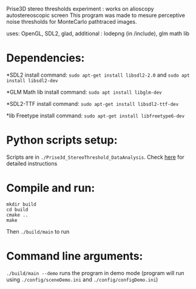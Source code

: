 Prise3D stereo thresholds experiment : works on alioscopy autostereoscopic screen
This program was made to mesure perceptive noise thresholds for MonteCarlo pathtraced images.

uses: OpenGL, SDL2, glad,
additional : lodepng (in /include), glm math lib

# Dependencies:

*SDL2 install command:
```sudo apt-get install libsdl2-2.0``` and ```sudo apt install libsdl2-dev```

*GLM Math lib install command:
``sudo apt install libglm-dev``

*SDL2-TTF install command:
``sudo apt-get install libsdl2-ttf-dev``

*lib Freetype install command:
``sudo apt-get install libfreetype6-dev``

# Python scripts setup:
Scripts are in ```./Prise3d_StereoThreshold_DataAnalysis```. Check [here](https://github.com/QuentinHuan/Prise3d_StereoThreshold_DataAnalysis) for detailed instructions

# Compile and run:
```
mkdir build
cd build
cmake ..
make 
```

Then ``./build/main`` to run

# Command line arguments:
``./build/main --demo`` runs the program in demo mode (program will run using ``./config/sceneDemo.ini`` and ``./config/configDemo.ini``)
